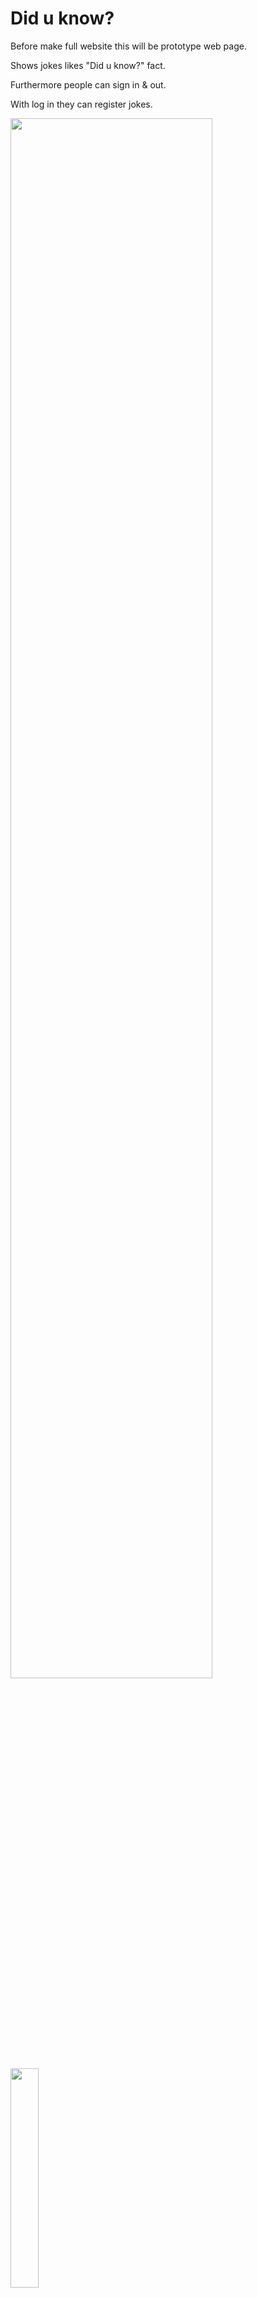 # Did u know?

Before make full website this will be prototype web page.

Shows jokes likes "Did u know?" fact.

Furthermore people can sign in & out.

With log in they can register jokes.


<img width="80%" src="https://user-images.githubusercontent.com/86471807/192817566-447aa883-ea47-47c9-9704-08aca1441790.jpg"/>

<img width="30%" src="https://user-images.githubusercontent.com/86471807/192817573-7273c78a-d5db-4cfe-bd59-e77149f24c9d.jpg"/>
